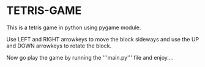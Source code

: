 # TETRIS-GAME

This is a tetris game in python using pygame module.

Use LEFT and RIGHT arrowkeys to move the block sideways and use the UP and DOWN arrowkeys to rotate the block.

Now go play the game by running the '''main.py''' file and enjoy....
